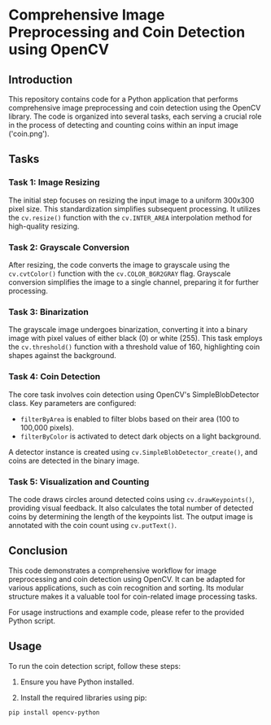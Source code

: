 # Comprehensive Image Preprocessing and Coin Detection using OpenCV

## Introduction
This repository contains code for a Python application that performs comprehensive image preprocessing and coin detection using the OpenCV library. The code is organized into several tasks, each serving a crucial role in the process of detecting and counting coins within an input image ('coin.png').

## Tasks

### Task 1: Image Resizing
The initial step focuses on resizing the input image to a uniform 300x300 pixel size. This standardization simplifies subsequent processing. It utilizes the `cv.resize()` function with the `cv.INTER_AREA` interpolation method for high-quality resizing.

### Task 2: Grayscale Conversion
After resizing, the code converts the image to grayscale using the `cv.cvtColor()` function with the `cv.COLOR_BGR2GRAY` flag. Grayscale conversion simplifies the image to a single channel, preparing it for further processing.

### Task 3: Binarization
The grayscale image undergoes binarization, converting it into a binary image with pixel values of either black (0) or white (255). This task employs the `cv.threshold()` function with a threshold value of 160, highlighting coin shapes against the background.

### Task 4: Coin Detection
The core task involves coin detection using OpenCV's SimpleBlobDetector class. Key parameters are configured:
- `filterByArea` is enabled to filter blobs based on their area (100 to 100,000 pixels).
- `filterByColor` is activated to detect dark objects on a light background.

A detector instance is created using `cv.SimpleBlobDetector_create()`, and coins are detected in the binary image.

### Task 5: Visualization and Counting
The code draws circles around detected coins using `cv.drawKeypoints()`, providing visual feedback. It also calculates the total number of detected coins by determining the length of the keypoints list. The output image is annotated with the coin count using `cv.putText()`.

## Conclusion
This code demonstrates a comprehensive workflow for image preprocessing and coin detection using OpenCV. It can be adapted for various applications, such as coin recognition and sorting. Its modular structure makes it a valuable tool for coin-related image processing tasks.

For usage instructions and example code, please refer to the provided Python script.

## Usage
To run the coin detection script, follow these steps:

1. Ensure you have Python installed.

2. Install the required libraries using pip:

```bash
pip install opencv-python
